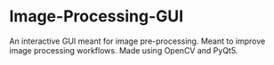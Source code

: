 # Image-Processing-GUI

An interactive GUI meant for image pre-processing. Meant to improve image processing workflows. Made using OpenCV and PyQt5.

